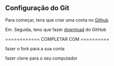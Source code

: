 ## Configuração do Git

Para começar, tens que criar uma conta no [Github](https://github.com/join)

Em. Seguida, tens que fazer [download](https://desktop.github.com/) do GitHub

============ COMPLETAR COM ==========

fazer o fork para a sua conta

fazer clone para o seu computador
